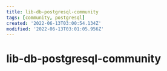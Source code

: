 ```yaml
---
title: lib-db-postgresql-community
tags: [community, postgresql]
created: '2022-06-13T03:00:54.134Z'
modified: '2022-06-13T03:01:05.956Z'
---
```


# lib-db-postgresql-community


